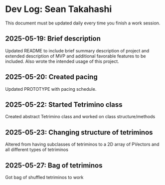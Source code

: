 # Dev Log: Sean Takahashi

This document must be updated daily every time you finish a work session.

## 2025-05-19: Brief description

Updated README to include brief summary description of project and extended description of MVP and additional favorable features to be included. Also wrote the intended usage of this project.

## 2025-05-20: Created pacing

Updated PROTOTYPE with pacing schedule. 

## 2025-05-22: Started Tetrimino class

Created abstract Tetrimino class and worked on class structure/methods

## 2025-05-23: Changing structure of tetriminos

Altered from having subclasses of tetriminos to a 2D array of PVectors and all different types of tetriminos

## 2025-05-27: Bag of tetriminos

Got bag of shuffled tetriminos to work
